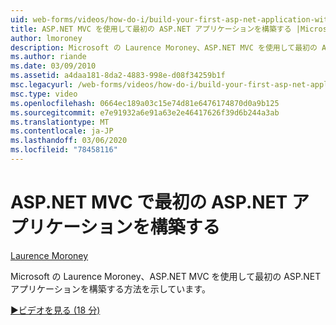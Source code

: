 ```yaml
---
uid: web-forms/videos/how-do-i/build-your-first-asp-net-application-with-asp-net-mvc
title: ASP.NET MVC を使用して最初の ASP.NET アプリケーションを構築する |Microsoft Docs
author: lmoroney
description: Microsoft の Laurence Moroney、ASP.NET MVC を使用して最初の ASP.NET アプリケーションを構築する方法を示しています。
ms.author: riande
ms.date: 03/09/2010
ms.assetid: a4daa181-8da2-4883-998e-d08f34259b1f
msc.legacyurl: /web-forms/videos/how-do-i/build-your-first-asp-net-application-with-asp-net-mvc
msc.type: video
ms.openlocfilehash: 0664ec189a03c15e74d81e6476174870d0a9b125
ms.sourcegitcommit: e7e91932a6e91a63e2e46417626f39d6b244a3ab
ms.translationtype: MT
ms.contentlocale: ja-JP
ms.lasthandoff: 03/06/2020
ms.locfileid: "78458116"
---
```

# <a name="build-your-first-aspnet-application-with-aspnet-mvc"></a>ASP.NET MVC で最初の ASP.NET アプリケーションを構築する

[Laurence Moroney](https://github.com/lmoroney)

Microsoft の Laurence Moroney、ASP.NET MVC を使用して最初の ASP.NET アプリケーションを構築する方法を示しています。

[&#9654;ビデオを見る (18 分)](https://channel9.msdn.com/Blogs/ASP-NET-Site-Videos/build-your-first-asp-net-application-with-asp-net-mvc)
